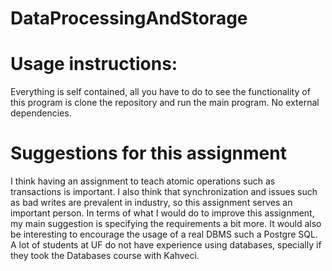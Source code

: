 # DataProcessingAndStorage

# Usage instructions:
Everything  is self contained, all you have to do to see the functionality of this program is clone the repository and run the main program. 
No external dependencies.

# Suggestions for this assignment
I think having an assignment to teach atomic operations such as transactions is important. I also think that synchronization and issues such as bad writes are prevalent in industry, so this assignment serves an important person. In terms of what I would do to improve this assignment, my main suggestion is specifying the requirements a bit more. It would also be interesting to encourage the usage of a real DBMS such a Postgre SQL. A lot of students at UF do not have experience using databases, specially if they took the Databases course with Kahveci.
